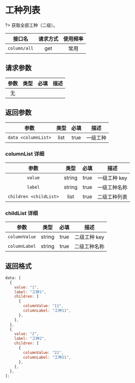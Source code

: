 <!-- column_all.md -->

# 工种列表

?> 获取全部工种（二级）。

|    接口名    | 请求方式 | 使用频率 |
| :----------: | :------: | :------: |
| `column/all` |   get    |   常用   |

## 请求参数

| 参数 | 类型 | 必填 | 描述 |
| :--: | :--: | :--: | :--: |
|  无  |      |      |      |

## 返回参数

|        参数         | 类型 | 必填 |   描述   |
| :-----------------: | :--: | :--: | :------: |
| `data <columnList>` | list | true | 一级工种 |

### columnList 详细

|          参数          |  类型  | 必填 |     描述     |
| :--------------------: | :----: | :--: | :----------: |
|        `value`         | string | true | 一级工种 key |
|        `label`         | string | true | 一级工种名称 |
| `children <childList>` |  list  | true | 二级工种列表 |

### childList 详细

|     参数      |  类型  | 必填 |     描述     |
| :-----------: | :----: | :--: | :----------: |
| `columnValue` | string | true | 二级工种 key |
| `columnLabel` | string | true | 二级工种名称 |

## 返回格式

```js
data: [
  {
    value: "1",
    label: "工种1",
    children: [
      {
        columnValue: "11",
        columnLabel: "工种11",
      },
    ],
  },
  {
    value: "2",
    label: "工种2",
    children: [
      {
        columnValue: "21",
        columnLabel: "工种21",
      },
    ],
  },
];
```

<!-- data:{
  '工种1':[{name:'工种11'},{name:'工种12'}],
  '工种2':[{name:'工种21'},{name:'工种22'}],
  '工种3':[{name:'工种31'},{name:'工种32'}],
  '工种4':[{name:'工种41'},{name:'工种42'}],
} -->
